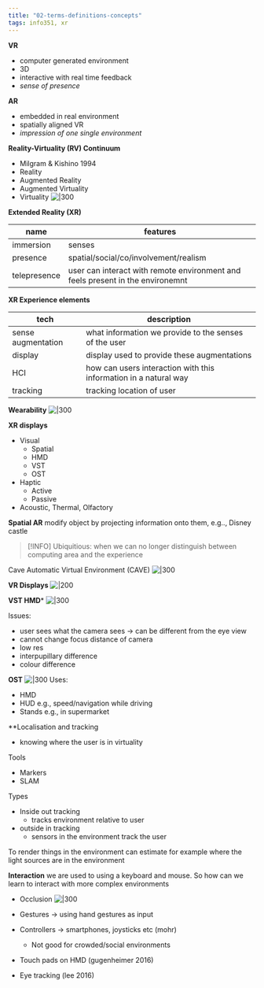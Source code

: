 ```yaml
---
title: "02-terms-definitions-concepts"
tags: info351, xr
---
```


**VR**
- computer generated environment
- 3D
- interactive with real time feedback
- _sense of presence_

**AR**
- embedded in real environment
- spatially aligned VR
- _impression of one single environment_

**Reality-Virtuality (RV) Continuum**
- Milgram & Kishino 1994
- Reality
- Augmented Reality
- Augmented Virtuality
- Virtuality
![|300](https://i.imgur.com/oPDfjAN.png)

**Extended Reality (XR)**

| name         | features                                                                       |
| ------------ | ------------------------------------------------------------------------------ |
| immersion    | senses                                                                         |
| presence     | spatial/social/co/involvement/realism                                          |
| telepresence | user can interact with remote environment and feels present in the environemnt |


**XR Experience elements**

| tech               | description                                                       |
| ------------------ | ----------------------------------------------------------------- |
| sense augmentation | what information we provide to the senses of the user             |
| display            | display used to provide these augmentations                       |
| HCI                | how can users interaction with  this information in a natural way | 
| tracking           | tracking location of user                                         |


**Wearability**
![|300](https://i.imgur.com/M10WChz.png)


**XR displays**
- Visual
	- Spatial
	- HMD
	- VST
	- OST
- Haptic
	- Active
	- Passive
- Acoustic, Thermal, Olfactory

**Spatial AR**
modify object by projecting information onto them, e.g.., Disney castle

> [!INFO] Ubiquitious: when we can no longer distinguish between computing area and the experience

Cave Automatic Virtual Environment (CAVE)
![|300](https://i.imgur.com/oydFs4f.png)

**VR Displays**
![|200](https://i.imgur.com/B5hvKHu.png)

**VST HMD***
![|300](https://i.imgur.com/eLiZVuD.png)

Issues: 
- user sees what the camera sees → can be different from the eye view
- cannot change focus distance of camera
- low res
- interpupillary difference
- colour difference

**OST**
![|300](https://i.imgur.com/8bogniZ.png)
Uses:
- HMD
- HUD e.g., speed/navigation while driving
- Stands e.g., in supermarket

**Localisation and tracking
- knowing where the user is in virtuality

Tools
- Markers
- SLAM
 
Types
- Inside out tracking
	- tracks environment relative to user
- outside in tracking
	- sensors in the environment track the user

To render things in the environment can estimate for example where the light sources are in the environment

**Interaction**
we are used to using  a keyboard and mouse. So how can we learn to interact with more complex environments

- Occlusion
![|300](https://i.imgur.com/HpNxYYI.png)

- Gestures → using hand gestures as input
- Controllers → smartphones, joysticks etc (mohr)
	- Not good for crowded/social environments
- Touch pads on HMD (gugenheimer 2016)
- Eye tracking (lee 2016)